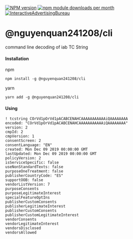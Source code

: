 [![NPM version](https://img.shields.io/npm/v/@nguyenquan241208/cli.svg?style=flat-square)](https://www.npmjs.com/package/@nguyenquan241208/cli)
[![npm module downloads per month](http://img.shields.io/npm/dm/@nguyenquan241208/cli.svg?style=flat)](https://www.npmjs.org/package/@nguyenquan241208/cli)
[![InteractiveAdvertisingBureau](https://circleci.com/gh/InteractiveAdvertisingBureau/iabtcf-es.svg?style=shield)](https://circleci.com/gh/InteractiveAdvertisingBureau/iabtcf-es)

# @nguyenquan241208/cli

command line decoding of iab TC String

#### Installation

npm
```
npm install -g @nguyenquan241208/cli
```

yarn
```
yarn add -g @nguyenquan241208/cli
```

#### Using

```
! tcstring COrVd1pOrVd1pACABCENAHCAAAAAAAAAAAiQAAAAAAAA
encoded: "COrVd1pOrVd1pACABCENAHCAAAAAAAAAAAiQAAAAAAAA"
version: 2
cmpId: 2
cmpVersion: 1
consentScreen: 2
consentLanguage: "EN"
created: Mon Dec 09 2019 00:00:00 GMT
lastUpdated: Mon Dec 09 2019 00:00:00 GMT
policyVersion: 2
isServiceSpecific: false
useNonStandardTexts: false
purposeOneTreatment: false
publisherCountryCode: "ES"
supportOOB: false
vendorListVersion: 7
purposeConsents
purposeLegitimateInterest
specialFeatureOptIns
publisherCustomConsents
publisherLegitimateInterest
publisherCustomConsents
publisherCustomLegitimateInterest
vendorConsents
vendorLegitimateInterest
vendorsDisclosed
vendorsAllowed
```
